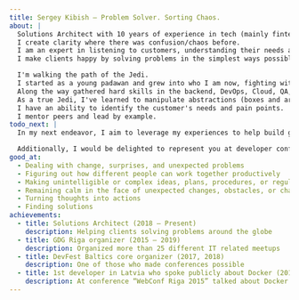 ```yaml
---
title: Sergey Kibish — Problem Solver. Sorting Chaos.
about: |
  Solutions Architect with 10 years of experience in tech (mainly fintech and insurtech).
  I create clarity where there was confusion/chaos before.
  I am an expert in listening to customers, understanding their needs and requirements.
  I make clients happy by solving problems in the simplest ways possible.

  I'm walking the path of the Jedi.
  I started as a young padawan and grew into who I am now, fighting with illogical and unneeded complexities.
  Along the way gathered hard skills in the backend, DevOps, Cloud, QA, frontend and a little bit of mobile.
  As a true Jedi, I've learned to manipulate abstractions (boxes and arrows).
  I have an ability to identify the customer's needs and pain points.
  I mentor peers and lead by example.
todo_next: |
  In my next endeavor, I aim to leverage my experiences to help build great teams that can create products loved by many. I will define the vision and serve as the voice of the customer when communicating with others.

  Additionally, I would be delighted to represent you at developer conferences, events, hackathons, and with the technical press and educational blogs.
good_at:
  - Dealing with change, surprises, and unexpected problems
  - Figuring out how different people can work together productively
  - Making unintelligible or complex ideas, plans, procedures, or regulations easy to understand
  - Remaining calm in the face of unexpected changes, obstacles, or challenges
  - Turning thoughts into actions
  - Finding solutions
achievements:
  - title: Solutions Architect (2018 — Present)
    description: Helping clients solving problems around the globe
  - title: GDG Riga organizer (2015 — 2019)
    description: Organized more than 25 different IT related meetups
  - title: DevFest Baltics core organizer (2017, 2018)
    description: One of those who made conferences possible
  - title: 1st developer in Latvia who spoke publicly about Docker (2015)
    description: At conference “WebConf Riga 2015” talked about Docker and how to use it in development
---
```

